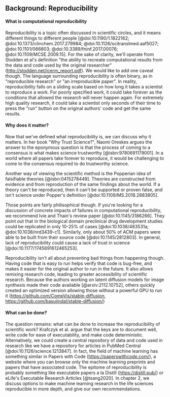 ## Background: Reproducibility

#### What is computational reproducibility

Reproducibility is a topic often discussed in scientific circles, and it means different things to different people [@doi:10.1190/1.1822162; @doi:10.1373/clinchem.2017.279984; @doi:10.1126/scitranslmed.aaf5027; @doi:10.1101/066803; @doi:10.3389/fninf.2017.00076; @doi:10.1109/MCSE.2009.15].
For the sake of clarity, we'll operate from Stodden et al's definition "the ability to recreate computational results from the data and code used by the original researcher" (http://stodden.net/icerm_report.pdf).
We would like to add one caveat though.
The language surrounding reproducibility is often binary, as in "reproducible research" or "an irreproducible paper". 
In reality, reproducibility falls on a sliding scale based on how long it takes a scientist to reproduce a work. 
For poorly specified work, it could take forever as the conditions that allowed the research will never happen again.
For extremely high quality research, it could take a scientist only seconds of their time to press the "run" button on the original authors' code and get the same results.

#### Why does it matter?
Now that we've defined what reproducibility is, we can discuss why it matters.
In her book "Why Trust Science?", Naomi Oreskes argues the answer to the eponymous question is that the process of coming to a consensus is what makes science trustworthy [@isbn:9780691179001].
In a world where all papers take forever to reproduce, it would be challenging to come to the consensus required to do trustworthy science.

Another way of viewing the scientific method is the Popperian idea of falsifiable theories [@isbn:0415278449].
Theories are constructed from evidence and from reproduction of the same findings about the world.
If a theory can't be reproduced, then it can't be supported or proven false, and isn't science under Popper's definition [@doi:10.1109/MS.2018.2883805].

Those points are fairly philisophical though.
If you're looking for a discussion of concrete impacts of failures in computational reproducibility, we recommend Ivie and Thain's review paper [@doi:10.1145/3186266].
They point out that in the biological domain preclinical drug development studies could be replicated in only 10-25% of cases [@doi:10.1038/483531a; @doi:10.1038/nrd3439-c1].
Similarly, only about 50% of ACM papers were able to be built from their source code [@doi:10.1145/2812803].
In general, lack of reproducibility could cause a lack of trust in science [@doi:10.1177/1745691612465253].

Reproducibility isn't all about preventing bad things from happening though.
Having code that is easy to run helps verify that code is bug-free, and makes it easier for the original author to run in the future.
It also allows remixing research code, leading to greater accessibility of scientific research.
Because the authors working on latent diffusion models for image synthesis made their code available [@arxiv:2112.10752], others quickly created an optimized version allowing those without a powerful GPU to run it (https://github.com/CompVis/stable-diffusion, https://github.com/basujindal/stable-diffusion/)

#### What can be done?

The question remains: what can be done to increase the reproducibility of scientific work?
Krafczyk et al. argue that the keys are to document well, write code for ease of executability, and make code deterministic.
Alternatively, we could create a central repository of data and code used in research like we have a repository for articles in PubMed Central [@doi:10.1126/science.1213847].
In fact, the field of machine learning has something similar in Papers with Code (https://paperswithcode.com/), a website where you can browse only the machine learning preprints and papers that have associated code.
The epitome of reproducibility is probably something like executable papers a la Distill (https://distill.pub/) or eLife's Executable Research Articles [@tsang2020].
In chapter 2, we discuss options to make machine learning research in the life sciences reproducible in more depth, and give our own recommendations.
